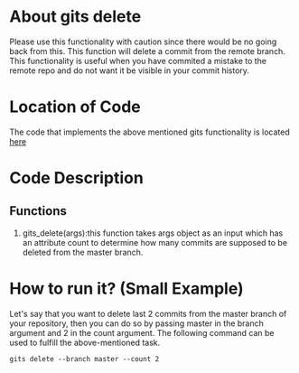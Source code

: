 # About gits delete
Please use this functionality with caution since there would be no going back from this.
This function will delete a commit from the remote branch.
This functionality is useful when you have commited a mistake to the remote repo and do not
want it be visible in your commit history.

# Location of Code
The code that implements the above mentioned gits functionality is located [here](https://github.com/harshitpatel96/GITS/blob/master/code/gits_delete.py)

# Code Description
## Functions
1. gits_delete(args):this function takes args object as an input which has an attribute count to determine how many commits are supposed to be deleted from the master branch. 


# How to run it? (Small Example)
Let's say that you want to delete last 2 commits from the master branch of your repository, then you can do so by passing master in the branch argument and 2 in the count argument. 
The following command can be used to fulfill the above-mentioned task.
```
gits delete --branch master --count 2
```
